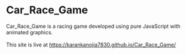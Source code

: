 # Car_Race_Game
Car_Race_Game is a racing game developed using pure JavaScript with animated graphics.
<br>
<br>
This site is live at https://karankanojia7830.github.io/Car_Race_Game/

